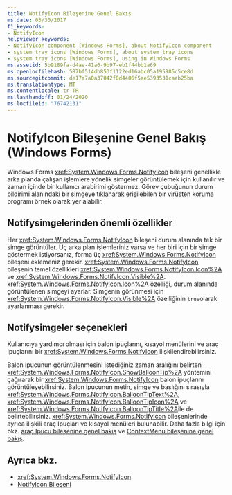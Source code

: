 ```yaml
---
title: NotifyIcon Bileşenine Genel Bakış
ms.date: 03/30/2017
f1_keywords:
- NotifyIcon
helpviewer_keywords:
- NotifyIcon component [Windows Forms], about NotifyIcon component
- system tray icons [Windows Forms], about system tray icons
- system tray icons [Windows Forms], using in Windows Forms
ms.assetid: 5b9189fa-d4ae-41a6-9b97-eb1f44bb1a69
ms.openlocfilehash: 587bf514db853f1122ed16abc05a195985c5ce8d
ms.sourcegitcommit: de17a7a0a37042f0d4406f5ae5393531caeb25ba
ms.translationtype: MT
ms.contentlocale: tr-TR
ms.lasthandoff: 01/24/2020
ms.locfileid: "76742131"
---
```

# <a name="notifyicon-component-overview-windows-forms"></a>NotifyIcon Bileşenine Genel Bakış (Windows Forms)

Windows Forms <xref:System.Windows.Forms.NotifyIcon> bileşeni genellikle arka planda çalışan işlemlere yönelik simgeler görüntülemek için kullanılır ve zaman içinde bir kullanıcı arabirimi göstermez. Görev çubuğunun durum bildirimi alanındaki bir simgeye tıklanarak erişilebilen bir virüsten koruma programı örnek olarak yer alabilir.

## <a name="key-properties-of-notifyicons"></a>Notifysimgelerinden önemli özellikler

Her <xref:System.Windows.Forms.NotifyIcon> bileşeni durum alanında tek bir simge görüntüler. Üç arka plan işlemleriniz varsa ve her biri için bir simge göstermek istiyorsanız, forma üç <xref:System.Windows.Forms.NotifyIcon> bileşeni eklemeniz gerekir. <xref:System.Windows.Forms.NotifyIcon> bileşenin temel özellikleri <xref:System.Windows.Forms.NotifyIcon.Icon%2A> ve <xref:System.Windows.Forms.NotifyIcon.Visible%2A>. <xref:System.Windows.Forms.NotifyIcon.Icon%2A> özelliği, durum alanında görüntülenen simgeyi ayarlar. Simgenin görünmesi için <xref:System.Windows.Forms.NotifyIcon.Visible%2A> özelliğinin `true`olarak ayarlanması gerekir.

## <a name="notifyicons-options"></a>Notifysimgeler seçenekleri

Kullanıcıya yardımcı olması için balon ipuçlarını, kısayol menülerini ve araç Ipuçlarını bir <xref:System.Windows.Forms.NotifyIcon> ilişkilendirebilirsiniz.

Balon ipucunun görüntülenmesini istediğiniz zaman aralığını belirten <xref:System.Windows.Forms.NotifyIcon.ShowBalloonTip%2A> yöntemini çağırarak bir <xref:System.Windows.Forms.NotifyIcon> balon ipuçlarını görüntüleyebilirsiniz. Balon ipucunun metin, simge ve başlığını sırasıyla <xref:System.Windows.Forms.NotifyIcon.BalloonTipText%2A>, <xref:System.Windows.Forms.NotifyIcon.BalloonTipIcon%2A> ve <xref:System.Windows.Forms.NotifyIcon.BalloonTipTitle%2A>ile de belirtebilirsiniz. <xref:System.Windows.Forms.NotifyIcon> bileşenlerinde ayrıca ilişkili araç Ipuçları ve kısayol menüleri bulunabilir. Daha fazla bilgi için bkz. [araç Ipucu bileşenine genel bakış](tooltip-component-overview-windows-forms.md) ve [ContextMenu bileşenine genel bakış](contextmenu-component-overview-windows-forms.md).

## <a name="see-also"></a>Ayrıca bkz.

- <xref:System.Windows.Forms.NotifyIcon>
- [NotifyIcon Bileşeni](notifyicon-component-windows-forms.md)
